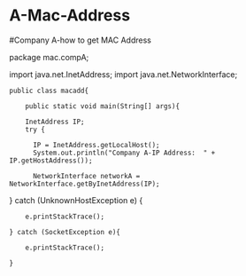 # A-Mac-Address
#Company A-how to get MAC Address


package mac.compA;

import java.net.InetAddress;
import java.net.NetworkInterface;


    public class macadd{
       
        public static void main(String[] args){
        
        InetAddress IP;
        try {
        
          IP = InetAddress.getLocalHost();
          System.out.println("Company A-IP Address:  " + IP.getHostAddress());
          
          NetworkInterface networkA = NetworkInterface.getByInetAddress(IP);
        
        
        
} catch (UnknownHostException e) {
		
		e.printStackTrace();
		
	} catch (SocketException e){
			
		e.printStackTrace();
			
	}

